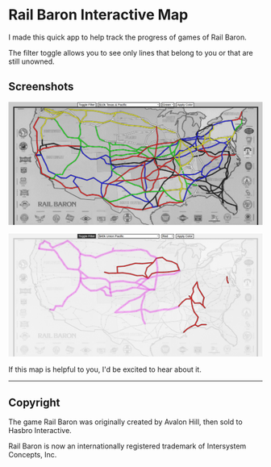 # Rail Baron Interactive Map

I made this quick app to help track the progress of games of Rail Baron.

The filter toggle allows you to see only lines that belong to you or that are still unowned.

## Screenshots
![](images/screenshot-1.png)

![](images/screenshot-2.png)

If this map is helpful to you, I'd be excited to hear about it.

---

## Copyright

The game Rail Baron was originally created by Avalon Hill, then sold to Hasbro Interactive.

Rail Baron is now an internationally registered trademark of Intersystem Concepts, Inc.

